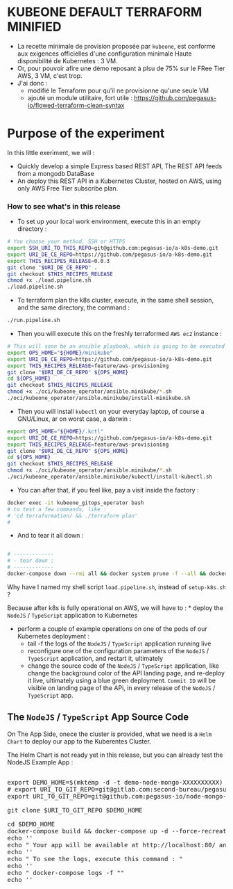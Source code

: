 # KUBEONE DEFAULT TERRAFORM MINIFIED

* La recette minimale de provision proposée par `kubeone`, est conforme aux exigences officielles d'une configuration minimale Haute disponibilité de Kubernetes : 3 VM.
* Or, pour pouvoir afire une démo reposant à plsu de 75% sur le FRee Tier AWS, 3 VM, c'est trop.
* J'ai donc :
  * modifié le Terraform pour qu'il ne provisionne qu'une seule VM
  * ajouté un module utilitaire, fort utile : https://github.com/pegasus-io/flowed-terraform-clean-syntax

# Purpose of the experiment

In this little exeriment, we will :
* Quickly develop a simple Express based REST API, The REST API feeds from a mongodb DataBase
* An deploy this REST API in a Kubernetes Cluster, hosted on AWS, using only AWS Free Tier subscribe plan.


### How to see what's in this release

* To set up your local work environment, execute this in an empty directory :

```bash
# You choose your method, SSH or HTTPS
export SSH_URI_TO_THIS_REPO=git@github.com:pegasus-io/a-k8s-demo.git
export URI_DE_CE_REPO=https://github.com/pegasus-io/a-k8s-demo.git
export THIS_RECIPES_RELEASE=0.0.3
git clone "$URI_DE_CE_REPO" .
git checkout $THIS_RECIPES_RELEASE
chmod +x ./load.pipeline.sh
./load.pipeline.sh

```

* To terraform plan the k8s cluster, execute, in the same shell session, and the same directory, the command :

```bash
./run.pipeline.sh
```
* Then you will execute this on the freshly terraformed `AWS ec2` instance :

```bash
# This will soon be an ansible playbook, which is going to be executed as Terraform provisioner, using the Terraform Ansible Provisioner.
export OPS_HOME="${HOME}/minikube"
export URI_DE_CE_REPO=https://github.com/pegasus-io/a-k8s-demo.git
export THIS_RECIPES_RELEASE=feature/aws-provisioning
git clone "$URI_DE_CE_REPO" ${OPS_HOME}
cd ${OPS_HOME}
git checkout $THIS_RECIPES_RELEASE
chmod +x ./oci/kubeone_operator/ansible.minikube/*.sh
./oci/kubeone_operator/ansible.minikube/install-minikube.sh

```

* Then you will install `kubectl` on your everyday laptop, of course a GNU/Linux, ar on worst case, a darwin :
```bash
export OPS_HOME="${HOME}/.kctl"
export URI_DE_CE_REPO=https://github.com/pegasus-io/a-k8s-demo.git
export THIS_RECIPES_RELEASE=feature/aws-provisioning
git clone "$URI_DE_CE_REPO" ${OPS_HOME}
cd ${OPS_HOME}
git checkout $THIS_RECIPES_RELEASE
chmod +x ./oci/kubeone_operator/ansible.minikube/*.sh
./oci/kubeone_operator/ansible.minikube/kubectl/install-kubectl.sh

```

* You can after that, if you feel like, pay a visit inside the factory :

```bash
docker exec -it kubeone_gitops_operator bash
# to test a few commands, like :
# 'cd terraformation/ && ./terraform plan'
#
```


* And to tear it all down :

```bash

# -------------
# - tear down :
# -------------
docker-compose down --rmi all && docker system prune -f --all && docker system prune -f --volumes && cd && rm -fr ~/a-k8s-demo && clear

```

Why have I named my shell script `load.pipeline.sh`, instead of `setup-k8s.sh` ?

Because after k8s is fully operational on AWS, we will have to :
* deploy the `NodeJS` / `TypeScript` application to Kubernetes
* perform a couple of example operations on one of the pods of our Kubernetes deployment :
  * tail -f the logs of the `NodeJS` / `TypeScript` application running live
  * reconfigure one of the configuration parameters of the `NodeJS` / `TypeScript` application, and restart it, ultimately
  * change the source code of the `NodeJS` / `TypeScript` application, like change the background color of the API landing page, and re-deploy it live, ultimately using a blue green deployment. `Commit ID` will be visible on landing page of the APi, in every release of the `NodeJS` / `TypeScript` app.


## The `NodeJS` / `TypeScript` App Source Code

On The  App Side, onece the cluster is provided, what we need is  a `Helm Chart` to deploy our app to the Kuberentes Cluster.

The Helm Chart is not ready yet in this release, but you can already test the NodeJS Example App :


<pre>

export DEMO_HOME=$(mktemp -d -t demo-node-mongo-XXXXXXXXXX)
# export URI_TO_GIT_REPO=git@gitlab.com:second-bureau/pegasus/pokus/exterieur/infra/example-node-mongo-app
export URI_TO_GIT_REPO=git@github.com:pegasus-io/node-mongo-example-app.git

git clone $URI_TO_GIT_REPO $DEMO_HOME

cd $DEMO_HOME
docker-compose build && docker-compose up -d --force-recreate
echo ''
echo " Your app will be available at http://localhost:80/ and http://$(hostname):80/ "
echo ''
echo " To see the logs, execute this command : "
echo ''
echo " docker-compose logs -f ""
echo ''

</pre>
